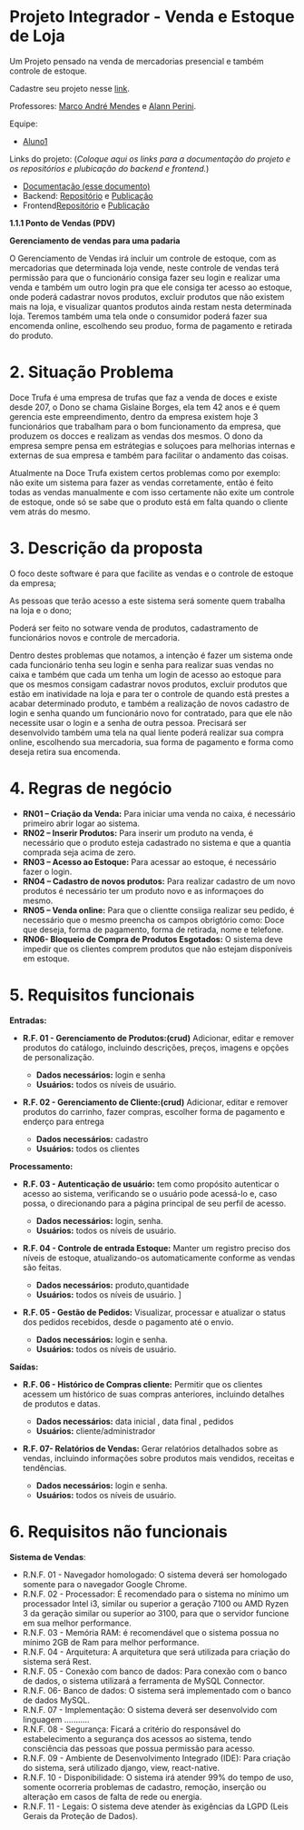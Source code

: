 # Projeto Integrador - Venda e Estoque de Loja

Um Projeto pensado na venda de mercadorias presencial e também controle de estoque.

Cadastre seu projeto nesse [link](https://docs.google.com/spreadsheets/d/1V_1h6hJ3cNLK5eY7Hy5B8hQDxYy8GcZNHyFfC2HdawI/edit?usp=sharing).

Professores: [Marco André Mendes](github.com/marcoandre) e [Alann Perini](https://github.com/AlannKPerini).

Equipe:
- [Aluno1](https://github.com/borgess-lele)

  
Links do projeto:
(*Coloque aqui os links para a documentação do projeto e os repositórios e plubicação do backend e frontend.*)
-   [Documentação (esse documento)](github.com/marcoandre/pi-modelo)
-   Backend: [Repositório](github.com/marcoandre/pi-backend) e [Publicação](https://pi-backend.herokuapp.com/)
-   Frontend[Repositório](github.com/marcoandre/pi-frontend) e [Publicação](https://pi-frontend.herokuapp.com/)

**1.1.1 Ponto de Vendas (PDV)**

**Gerenciamento de vendas para uma padaria**

O Gerenciamento de Vendas irá incluir um controle de estoque, com as mercadorias que determinada loja vende, neste controle de vendas terá permissão para que o funcionário consiga fazer seu login e realizar uma venda e também um outro login pra que ele consiga ter acesso ao estoque, onde poderá cadastrar novos produtos, excluir produtos que não existem mais na loja, e visualizar quantos produtos ainda restam nesta determinada loja. Teremos também uma tela onde o consumidor poderá fazer sua encomenda online, escolhendo seu produo, forma de pagamento e retirada do produto.

# 2. Situação Problema

Doce Trufa é uma empresa de trufas que faz a venda de doces e existe desde 207, o Dono se chama Gislaine Borges, ela tem 42 anos e é quem gerencia este empreendimento, dentro da empresa existem hoje 3 funcionários que trabalham para o bom funcionamento da empresa, que produzem os docces e realizam as vendas dos mesmos. O dono da empresa sempre pensa em estrátegias e soluçoes para melhorias internas e externas de sua empresa e também para facilitar o andamento das coisas. 

Atualmente na Doce Trufa existem certos problemas como por exemplo: não exite um sistema para fazer as vendas corretamente, então é feito todas as vendas manualmente e com isso certamente não exite um controle de estoque, onde só se sabe que o produto está em falta quando o cliente vem atrás do mesmo.

# 3. Descrição da proposta

O foco deste software é para que facilite as vendas e o controle de estoque da empresa;

As pessoas que terão acesso a este sistema será somente quem trabalha na loja e o dono;

Poderá ser feito no sotware venda de produtos, cadastramento de funcionários novos e controle de mercadoria.

Dentro destes problemas que notamos, a intenção é fazer um sistema onde cada funcionário tenha seu login e senha para realizar suas vendas no caixa e também que cada um tenha um login de acesso ao estoque para que os mesmos consigam cadastrar novos produtos, excluir produtos que estão em inatividade na loja e para ter o controle de quando está prestes a acabar determinado produto, e também a realização de novos cadastro de login e senha quando um funcionário novo for contratado, para que ele não necessite usar o login e a senha de outra pessoa. Precisará ser desenvolvido também uma tela na qual  liente poderá realizar sua compra online, escolhendo sua mercadoria, sua forma de pagamento e forma como deseja retira sua encomenda.

# 4. Regras de negócio

- **RN01 – Criação da Venda:** Para iniciar uma venda no caixa, é necessário primeiro abrir logar ao sistema.
- **RN02 – Inserir Produtos:** Para inserir um produto na venda, é necessário que o produto esteja cadastrado no sistema e que a quantia comprada seja acima de zero.
- **RN03 – Acesso ao Estoque:** Para acessar ao estoque, é necessário fazer o login.
- **RN04 – Cadastro de novos produtos:** Para realizar cadastro de um novo produtos é necessário ter um produto novo e as informaçoes do mesmo.
- **RN05 – Venda online:** Para que o clientte consiiga realizar seu pedido, é necessário que o mesmo preencha os campos obrigtório como: Doce que deseja, forma de pagamento, forma de retirada, nome e telefone.
- **RN06- Bloqueio de Compra de Produtos Esgotados:** O sistema deve impedir que os clientes comprem produtos que não estejam disponíveis em estoque.
  
 
# 5. Requisitos funcionais

**Entradas:**

- **R.F. 01 - Gerenciamento de Produtos:(crud)** Adicionar, editar e remover produtos do catálogo, incluindo descrições, preços, imagens e opções de personalização.
  - **Dados necessários:** login e senha
  - **Usuários:** todos os níveis de usuário.

- **R.F. 02 - Gerenciamento de Cliente:(crud)** Adicionar, editar e remover produtos do carrinho, fazer compras, escolher forma de pagamento e enderço para entrega 
  - **Dados necessários:** cadastro
  - **Usuários:** todos os clientes

**Processamento:**

- **R.F. 03 - Autenticação de usuário:** tem como propósito autenticar o acesso ao sistema, verificando se o usuário pode acessá-lo e, caso possa, o direcionando para a página principal de seu perfil de acesso. 
  - **Dados necessários:** login, senha. 
  - **Usuários:** todos os níveis de usuário.

- **R.F. 04 - Controle de entrada Estoque:** Manter um registro preciso dos níveis de estoque, atualizando-os automaticamente conforme as vendas são feitas.
  - **Dados necessários:** produto,quantidade
  - **Usuários:** todos os níveis de usuário.
]

- **R.F. 05 - Gestão de Pedidos:** Visualizar, processar e atualizar o status dos pedidos recebidos, desde o pagamento até o envio.
  - **Dados necessários:** login e senha.
  - **Usuários:** todos os níveis de usuário.


**Saídas:**


- **R.F. 06 - Histórico de Compras cliente:** Permitir que os clientes acessem um histórico de suas compras anteriores, incluindo detalhes de produtos e datas.
  - **Dados necessários:** data inicial , data final , pedidos
  - **Usuários:** cliente/administrador

- **R.F. 07- Relatórios de Vendas:** Gerar relatórios detalhados sobre as vendas, incluindo informações sobre produtos mais vendidos, receitas e tendências.
  - **Dados necessários:** login e senha.
  - **Usuários:** todos os níveis de usuário.

# 6. Requisitos não funcionais

**Sistema de Vendas**:
- R.N.F. 01 - Navegador homologado: O sistema deverá ser homologado somente para o navegador Google Chrome.
- R.N.F. 02 - Processador: É recomendado para o sistema  no mínimo um processador Intel i3, similar ou superior a geração 7100 ou AMD Ryzen 3 da geração similar ou superior ao 3100, para que o servidor funcione em sua melhor performance.
- R.N.F. 03 - Memória RAM: é recomendável que o sistema possua no mínimo 2GB de Ram para melhor performance.
- R.N.F. 04 - Arquitetura: A arquitetura que será utilizada para criação do sistema será Rest.
- R.N.F. 05 - Conexão com banco de dados: Para conexão com o banco de dados, o sistema utilizará a ferramenta de MySQL Connector.
- R.N.F. 06- Banco de dados: O sistema será implementado com o banco de dados MySQL.
- R.N.F. 07 - Implementação: O sistema deverá ser desenvolvido com linguagem ...........
- R.N.F. 08 - Segurança: Ficará a critério do responsável do estabelecimento a segurança dos acessos ao sistema, tendo consciência das pessoas que possua permissão para acesso.
- R.N.F. 09 - Ambiente de Desenvolvimento Integrado (IDE): Para criação do sistema, será utilizado django, view, react-native.
- R.N.F. 10 - Disponibilidade: O sistema irá atender 99% do tempo de uso, somente ocorreria problemas de cadastro, remoção, inserção ou alteração em casos de falta de rede ou energia.
- R.N.F. 11 - Legais: O sistema deve atender às exigências da LGPD (Leis Gerais da Proteção de Dados).